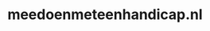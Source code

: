 ---
layout: post
title:  "meedoenmeteenhandicap.nl"
internal_url:  "/dutchgov/meedoenmeteenhandicap.nl.html"
categories: dutchgov
---